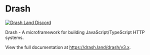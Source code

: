 # Drash

[![Drash Land Discord](https://img.shields.io/badge/discord-join-blue?logo=discord)](https://discord.gg/RFsCSaHRWK)

Drash - A microframework for building JavaScript/TypeScript HTTP systems.

View the full documentation at https://drash.land/drash/v3.x.
